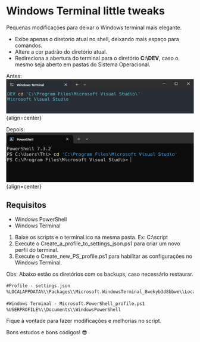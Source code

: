 # Windows Terminal little tweaks

Pequenas modificações para deixar o Windows terminal mais elegante.

- Exibe apenas o diretorio atual no shell, deixando mais espaço para comandos.
- Altere a cor padrão do diretório atual.
- Redireciona a abertura do terminal para o diretório **C:\DEV**, caso o mesmo seja aberto em pastas do Sistema Operacional.

Antes:
![Windows Terminal padrão][after] {align=center}

Depois:
![Windows Terminal tweak][before] {align=center}

## Requisitos

- Windows PowerShell
- Windows Terminal

1. Baixe os scripts e o terminal.ico na mesma pasta. Ex: C:\script
1. Execute o Create_a_profile_to_settings_json.ps1 para criar um novo perfil do terminal.
1. Execute o Create_new_PS_profile.ps1 para habilitar as configurações no Windows Terminal.

Obs: Abaixo estão os diretórios com os backups, caso necessário restaurar.

```shell
#Profile - settings.json
%LOCALAPPDATA%\\Packages\\Microsoft.WindowsTerminal_8wekyb3d8bbwe\\LocalState\

#Windows Terminal - Microsoft.PowerShell_profile.ps1
%USERPROFILE%\\Documents\\WindowsPowerShell
```

Fique à vontade para fazer modificações e melhorias no script.

Bons estudos e bons códigos! :sunglasses:

[after]: /assets/img/after.png "Windows Terminal modificado"
[before]: /assets/img/before.png "Windows Terminal padrão"
